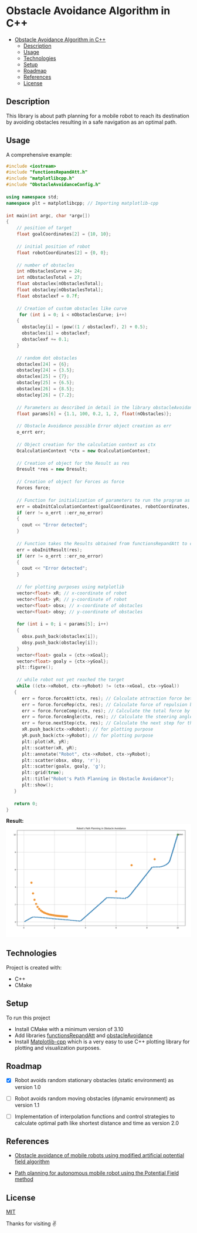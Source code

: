 # Obstacle Avoidance Algorithm in C++
- [Obstacle Avoidance Algorithm in C++](#obstacle-avoidance-algorithm-in-c)
  - [Description](#description)
  - [Usage](#usage)
  - [Technologies](#technologies)
  - [Setup](#setup)
  - [Roadmap](#roadmap)
  - [References](#references)
  - [License](#license)

## Description
This library is about path planning for a mobile robot to reach its destination by avoiding obstacles resulting in a safe navigation as an optimal path.

## Usage
A comprehensive example:
```c++
#include <iostream>
#include "functionsRepandAtt.h"
#include "matplotlibcpp.h"
#include "ObstacleAvoidanceConfig.h"

using namespace std;
namespace plt = matplotlibcpp; // Importing matplotlib-cpp

int main(int argc, char *argv[])
{
    // position of target
    float goalCoordinates[2] = {10, 10};

    // initial position of robot
    float robotCoordinates[2] = {0, 0};

    // number of obstacles
    int nObstaclesCurve = 24;
    int nObstaclesTotal = 27;
    float obstaclex[nObstaclesTotal];
    float obstacley[nObstaclesTotal];
    float obstaclexf = 0.7f;

    // Creation of custom obstacles like curve
     for (int i = 0; i < nObstaclesCurve; i++)
    {
      obstacley[i] = (pow((1 / obstaclexf), 2) + 0.5);
      obstaclex[i] = obstaclexf;
      obstaclexf += 0.1;
    }

    // random dot obstacles
    obstaclex[24] = {6};
    obstacley[24] = {3.5};
    obstaclex[25] = {7};
    obstacley[25] = {6.5};
    obstaclex[26] = {8.5};
    obstacley[26] = {7.2};

    // Parameters as described in detail in the library obstacleAvoidance
    float params[6] = {1.1, 100, 0.2, 1, 2, float(nObstacles)};

    // Obstacle Avoidance possible Error object creation as err
    o_errt err;

    // Object creation for the calculation context as ctx
    OcalculationContext *ctx = new OcalculationContext;

    // Creation of object for the Result as res
    Oresult *res = new Oresult;

    // Creation of object for Forces as force
    Forces force;

    // Function for initialization of parameters to run the program as explained in the library obstacleAvoidance
    err = obaInitCalculationContext(goalCoordinates, robotCoordinates, params, obstaclex, obstacley, ctx);
    if (err != o_errt ::err_no_error)
    {
      cout << "Error detected";
    }

    // Function takes the Results obtained from functionsRepandAtt to check errors
    err = obaInitResult(res);
    if (err != o_errt ::err_no_error)
    {
      cout << "Error detected";
    }

    // for plotting purposes using matplotlib
    vector<float> xR; // x-coordinate of robot
    vector<float> yR; // y-coordinate of robot
    vector<float> obsx; // x-coordinate of obstacles
    vector<float> obsy; // y-coordinate of obstacles

    for (int i = 0; i < params[5]; i++)
    {
      obsx.push_back(obstaclex[i]);
      obsy.push_back(obstacley[i]);
    }
    vector<float> goalx = {ctx->xGoal};
    vector<float> goaly = {ctx->yGoal};
    plt::figure();

    // while robot not yet reached the target
    while ((ctx->xRobot, ctx->yRobot) != (ctx->xGoal, ctx->yGoal))
   {
      err = force.forceAtt(ctx, res); // Calculate attraction force between the robot and target
      err = force.forceRep(ctx, res); // Calculate force of repulsion between the Robot and the obstacles
      err = force.forceComp(ctx, res); // Calculate the total force by adding the corresponding components of attraction & repulsion forces
      err = force.forceAngle(ctx, res); // Calculate the steering angle for direction (navigation) using total force components
      err = force.nextStep(ctx, res); // Calculate the next step for the robot consisting of x and y coordinates as its position
      xR.push_back(ctx->xRobot); // for plotting purpose
      yR.push_back(ctx->yRobot); // for plotting purpose
      plt::plot(xR, yR); 
      plt::scatter(xR, yR);
      plt::annotate("Robot", ctx->xRobot, ctx->yRobot);
      plt::scatter(obsx, obsy, 'r');
      plt::scatter(goalx, goaly, 'g');
      plt::grid(true);
      plt::title("Robot's Path Planning in Obstacle Avoidance");
      plt::show();
   }

   return 0;
}
```
**Result:**
![Image of Robot](Figure.png)

## Technologies
Project is created with:
* C++
* CMake

## Setup
To run this project
* Install CMake with a minimum version of 3.10
* Add libraries [functionsRepandAtt](ObstacleAvoidance/src/include/functionsRepandAtt.h) and [obstacleAvoidance](ObstacleAvoidance/src/include/obstacleAvoidance.h)
* Install [Matplotlib-cpp](https://github.com/lava/matplotlib-cpp) which is a very easy to use C++ plotting library for plotting and visualization purposes.


## Roadmap
- [x] Robot avoids random stationary obstacles (static environment) as version 1.0
- [ ] Robot avoids random moving obstacles (dynamic environment) as version 1.1
- [ ] Implementation of interpolation functions and control strategies to calculate optimal path like shortest distance and time as version 2.0


## References
* [Obstacle avoidance of mobile robots using modified artificial potential field algorithm](https://doi.org/10.1186/s13638-019-1396-2)

* [Path planning for autonomous mobile robot using the Potential Field method](https://doi.org/10.1109/ASET.2017.7983725)

## License
[MIT](https://choosealicense.com/licenses/mit/)


Thanks for visiting :v:

